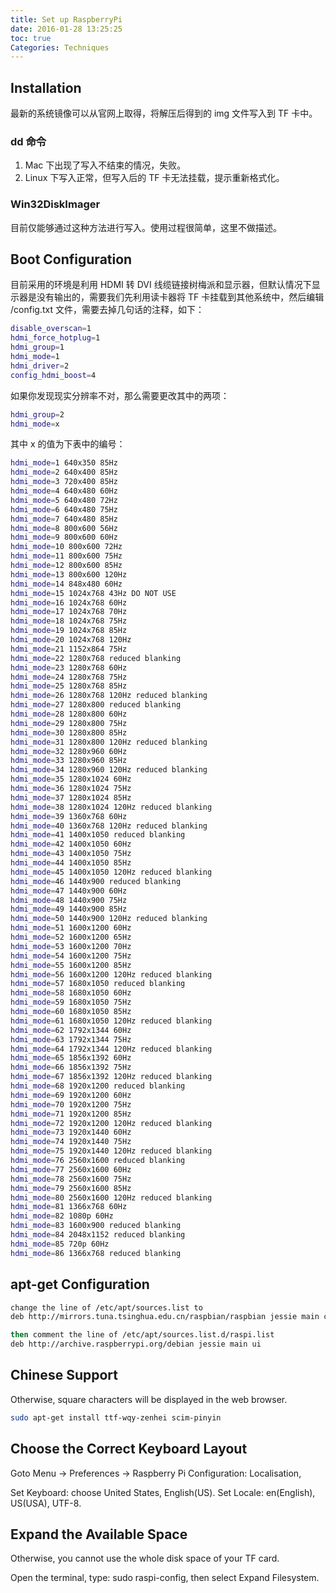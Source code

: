 ```yaml
---
title: Set up RaspberryPi
date: 2016-01-28 13:25:25
toc: true
Categories: Techniques
---
```


## Installation

最新的系统镜像可以从官网上取得，将解压后得到的 img 文件写入到 TF 卡中。

### dd 命令

1. Mac 下出现了写入不结束的情况，失败。
2. Linux 下写入正常，但写入后的 TF 卡无法挂载，提示重新格式化。

### Win32DiskImager

目前仅能够通过这种方法进行写入。使用过程很简单，这里不做描述。

<!--more-->

## Boot Configuration

目前采用的环境是利用 HDMI 转 DVI 线缆链接树梅派和显示器，但默认情况下显示器是没有输出的，需要我们先利用读卡器将 TF 卡挂载到其他系统中，然后编辑 /config.txt 文件，需要去掉几句话的注释，如下：

``` bash
disable_overscan=1
hdmi_force_hotplug=1
hdmi_group=1
hdmi_mode=1
hdmi_driver=2
config_hdmi_boost=4
```
如果你发现现实分辨率不对，那么需要更改其中的两项：

``` bash
hdmi_group=2
hdmi_mode=x
```

其中 x 的值为下表中的编号：

``` bash
hdmi_mode=1 640x350 85Hz
hdmi_mode=2 640x400 85Hz
hdmi_mode=3 720x400 85Hz
hdmi_mode=4 640x480 60Hz
hdmi_mode=5 640x480 72Hz
hdmi_mode=6 640x480 75Hz
hdmi_mode=7 640x480 85Hz
hdmi_mode=8 800x600 56Hz
hdmi_mode=9 800x600 60Hz
hdmi_mode=10 800x600 72Hz
hdmi_mode=11 800x600 75Hz
hdmi_mode=12 800x600 85Hz
hdmi_mode=13 800x600 120Hz
hdmi_mode=14 848x480 60Hz
hdmi_mode=15 1024x768 43Hz DO NOT USE
hdmi_mode=16 1024x768 60Hz
hdmi_mode=17 1024x768 70Hz
hdmi_mode=18 1024x768 75Hz
hdmi_mode=19 1024x768 85Hz
hdmi_mode=20 1024x768 120Hz
hdmi_mode=21 1152x864 75Hz
hdmi_mode=22 1280x768 reduced blanking
hdmi_mode=23 1280x768 60Hz
hdmi_mode=24 1280x768 75Hz
hdmi_mode=25 1280x768 85Hz
hdmi_mode=26 1280x768 120Hz reduced blanking
hdmi_mode=27 1280x800 reduced blanking
hdmi_mode=28 1280x800 60Hz
hdmi_mode=29 1280x800 75Hz
hdmi_mode=30 1280x800 85Hz
hdmi_mode=31 1280x800 120Hz reduced blanking
hdmi_mode=32 1280x960 60Hz
hdmi_mode=33 1280x960 85Hz
hdmi_mode=34 1280x960 120Hz reduced blanking
hdmi_mode=35 1280x1024 60Hz
hdmi_mode=36 1280x1024 75Hz
hdmi_mode=37 1280x1024 85Hz
hdmi_mode=38 1280x1024 120Hz reduced blanking
hdmi_mode=39 1360x768 60Hz
hdmi_mode=40 1360x768 120Hz reduced blanking
hdmi_mode=41 1400x1050 reduced blanking
hdmi_mode=42 1400x1050 60Hz
hdmi_mode=43 1400x1050 75Hz
hdmi_mode=44 1400x1050 85Hz
hdmi_mode=45 1400x1050 120Hz reduced blanking
hdmi_mode=46 1440x900 reduced blanking
hdmi_mode=47 1440x900 60Hz
hdmi_mode=48 1440x900 75Hz
hdmi_mode=49 1440x900 85Hz
hdmi_mode=50 1440x900 120Hz reduced blanking
hdmi_mode=51 1600x1200 60Hz
hdmi_mode=52 1600x1200 65Hz
hdmi_mode=53 1600x1200 70Hz
hdmi_mode=54 1600x1200 75Hz
hdmi_mode=55 1600x1200 85Hz
hdmi_mode=56 1600x1200 120Hz reduced blanking
hdmi_mode=57 1680x1050 reduced blanking
hdmi_mode=58 1680x1050 60Hz
hdmi_mode=59 1680x1050 75Hz
hdmi_mode=60 1680x1050 85Hz
hdmi_mode=61 1680x1050 120Hz reduced blanking
hdmi_mode=62 1792x1344 60Hz
hdmi_mode=63 1792x1344 75Hz
hdmi_mode=64 1792x1344 120Hz reduced blanking
hdmi_mode=65 1856x1392 60Hz
hdmi_mode=66 1856x1392 75Hz
hdmi_mode=67 1856x1392 120Hz reduced blanking
hdmi_mode=68 1920x1200 reduced blanking
hdmi_mode=69 1920x1200 60Hz
hdmi_mode=70 1920x1200 75Hz
hdmi_mode=71 1920x1200 85Hz
hdmi_mode=72 1920x1200 120Hz reduced blanking
hdmi_mode=73 1920x1440 60Hz
hdmi_mode=74 1920x1440 75Hz
hdmi_mode=75 1920x1440 120Hz reduced blanking
hdmi_mode=76 2560x1600 reduced blanking
hdmi_mode=77 2560x1600 60Hz
hdmi_mode=78 2560x1600 75Hz
hdmi_mode=79 2560x1600 85Hz
hdmi_mode=80 2560x1600 120Hz reduced blanking
hdmi_mode=81 1366x768 60Hz
hdmi_mode=82 1080p 60Hz
hdmi_mode=83 1600x900 reduced blanking
hdmi_mode=84 2048x1152 reduced blanking
hdmi_mode=85 720p 60Hz
hdmi_mode=86 1366x768 reduced blanking
```

## apt-get Configuration

``` bash
change the line of /etc/apt/sources.list to
deb http://mirrors.tuna.tsinghua.edu.cn/raspbian/raspbian jessie main contrib non-free rpi

then comment the line of /etc/apt/sources.list.d/raspi.list
deb http://archive.raspberrypi.org/debian jessie main ui
```

## Chinese Support

Otherwise, square characters will be displayed in the web browser.

``` bash
sudo apt-get install ttf-wqy-zenhei scim-pinyin
```

## Choose the Correct Keyboard Layout

Goto Menu -> Preferences -> Raspberry Pi Configuration: Localisation,

Set Keyboard: choose United States, English(US).
Set Locale: en(English), US(USA), UTF-8.

## Expand the Available Space

Otherwise, you cannot use the whole disk space of your TF card.

Open the terminal, type: sudo raspi-config, then select Expand Filesystem.
